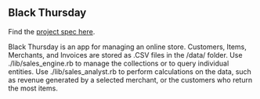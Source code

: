 ## Black Thursday

Find the [project spec here](https://github.com/turingschool/curriculum/blob/master/source/projects/black_thursday.markdown).

Black Thursday is an app for managing an online store. Customers, Items, Merchants, and Invoices are stored as .CSV files in the /data/ folder. Use ./lib/sales_engine.rb to manage the collections or to query individual entities. Use ./lib/sales_analyst.rb to perform calculations on the data, such as revenue generated by a selected merchant, or the customers who return the most items.
